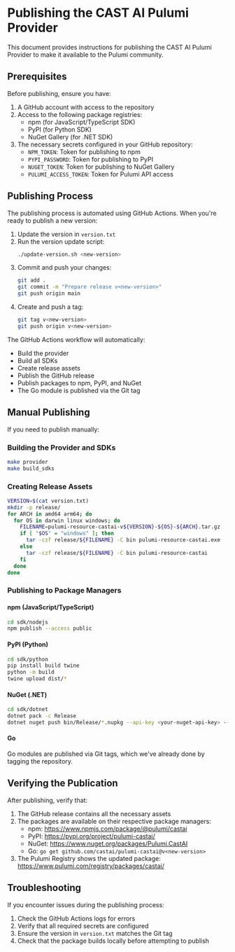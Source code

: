 # Publishing the CAST AI Pulumi Provider

This document provides instructions for publishing the CAST AI Pulumi Provider to make it available to the Pulumi community.

## Prerequisites

Before publishing, ensure you have:

1. A GitHub account with access to the repository
2. Access to the following package registries:
   - npm (for JavaScript/TypeScript SDK)
   - PyPI (for Python SDK)
   - NuGet Gallery (for .NET SDK)
3. The necessary secrets configured in your GitHub repository:
   - `NPM_TOKEN`: Token for publishing to npm
   - `PYPI_PASSWORD`: Token for publishing to PyPI
   - `NUGET_TOKEN`: Token for publishing to NuGet Gallery
   - `PULUMI_ACCESS_TOKEN`: Token for Pulumi API access

## Publishing Process

The publishing process is automated using GitHub Actions. When you're ready to publish a new version:

1. Update the version in `version.txt`
2. Run the version update script:
   ```bash
   ./update-version.sh <new-version>
   ```
3. Commit and push your changes:
   ```bash
   git add .
   git commit -m "Prepare release v<new-version>"
   git push origin main
   ```
4. Create and push a tag:
   ```bash
   git tag v<new-version>
   git push origin v<new-version>
   ```

The GitHub Actions workflow will automatically:
- Build the provider
- Build all SDKs
- Create release assets
- Publish the GitHub release
- Publish packages to npm, PyPI, and NuGet
- The Go module is published via the Git tag

## Manual Publishing

If you need to publish manually:

### Building the Provider and SDKs

```bash
make provider
make build_sdks
```

### Creating Release Assets

```bash
VERSION=$(cat version.txt)
mkdir -p release/
for ARCH in amd64 arm64; do
  for OS in darwin linux windows; do
    FILENAME=pulumi-resource-castai-v${VERSION}-${OS}-${ARCH}.tar.gz
    if [ "$OS" = "windows" ]; then
      tar -czf release/${FILENAME} -C bin pulumi-resource-castai.exe
    else
      tar -czf release/${FILENAME} -C bin pulumi-resource-castai
    fi
  done
done
```

### Publishing to Package Managers

#### npm (JavaScript/TypeScript)

```bash
cd sdk/nodejs
npm publish --access public
```

#### PyPI (Python)

```bash
cd sdk/python
pip install build twine
python -m build
twine upload dist/*
```

#### NuGet (.NET)

```bash
cd sdk/dotnet
dotnet pack -c Release
dotnet nuget push bin/Release/*.nupkg --api-key <your-nuget-api-key> --source https://api.nuget.org/v3/index.json
```

#### Go

Go modules are published via Git tags, which we've already done by tagging the repository.

## Verifying the Publication

After publishing, verify that:

1. The GitHub release contains all the necessary assets
2. The packages are available on their respective package managers:
   - npm: https://www.npmjs.com/package/@pulumi/castai
   - PyPI: https://pypi.org/project/pulumi-castai/
   - NuGet: https://www.nuget.org/packages/Pulumi.CastAI
   - Go: `go get github.com/castai/pulumi-castai@v<new-version>`
3. The Pulumi Registry shows the updated package: https://www.pulumi.com/registry/packages/castai/

## Troubleshooting

If you encounter issues during the publishing process:

1. Check the GitHub Actions logs for errors
2. Verify that all required secrets are configured
3. Ensure the version in `version.txt` matches the Git tag
4. Check that the package builds locally before attempting to publish
